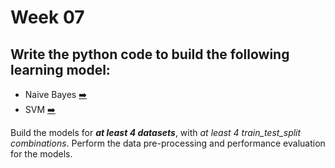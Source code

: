 # Week 07
## Write the python code to build the following learning model:
+ Naive Bayes [➡️](https://github.com/shrudex/DSE/blob/main/ML%20Lab/Week%2007/NaiveBayes.ipynb)
+ SVM [➡️]()

Build the models for **_at least 4 datasets_**, with *at least 4 train_test_split combinations*.
Perform the data pre-processing and performance evaluation for the models.
